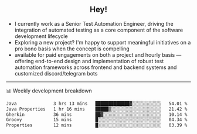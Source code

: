 <h2 align="center">Hey!</h2>

- I currently work as a Senior Test Automation Engineer, driving the integration of automated testing as a core component of the software development lifecycle
- Exploring a new project? I'm happy to support meaningful initiatives on a pro bono basis when the concept is compelling
-  available for paid engagements on both a project and hourly basis — offering end-to-end design and implementation of robust test automation frameworks across frontend and backend systems and customized discord/telegram bots
  
  -------
  
📊 Weekly development breakdown

<!--START_SECTION:waka-->

```txt
Java              3 hrs 13 mins   █████████████▓░░░░░░░░░░░   54.01 %
Java Properties   1 hr 16 mins    █████▒░░░░░░░░░░░░░░░░░░░   21.42 %
Gherkin           36 mins         ██▓░░░░░░░░░░░░░░░░░░░░░░   10.14 %
Groovy            15 mins         █░░░░░░░░░░░░░░░░░░░░░░░░   04.34 %
Properties        12 mins         █░░░░░░░░░░░░░░░░░░░░░░░░   03.39 %
```

<!--END_SECTION:waka-->
